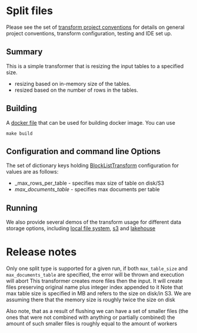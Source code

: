 # Split  files

Please see the set of
[transform project conventions](../../README.md)
for details on general project conventions, transform configuration,
testing and IDE set up.

## Summary

This is a simple transformer that is resizing the input tables to a specified size. 
* resizing based on in-memory size of the tables.
* resized based on the number of rows in the tables. 

## Building

A [docker file](Dockerfile) that can be used for building docker image. You can use

```shell
make build 
```

## Configuration and command line Options

The set of dictionary keys holding [BlockListTransform](src/blocklist_transform.py)
configuration for values are as follows:

* _max_rows_per_table - specifies max size of table on disk/S3
* _max_documents_table_ - specifies max documents per table

## Running

We also provide several demos of the transform usage for different data storage options, including
[local file system](src/resize_local_ray.py), [s3](src/resize_s3.py) and [lakehouse](src/resize_lakehouse.py)

# Release notes

Only one split type is supported for a given run, if both `max_table_size` and `max_documents_table` are specified, the 
error will be thrown and execution will abort
This transformer creates more files then the input. It will create files preserving original name plus integer index 
appended to it
Note that max table size is specified in MB and refers to the size on disk/in S3. We are assuming there that the memory
size is roughly twice the size on disk

Also note, that as a result of flushing we can have a set of smaller files (the ones that were not combined with 
anything or partially combined) the amount of such smaller files is roughly equal to the amount of workers